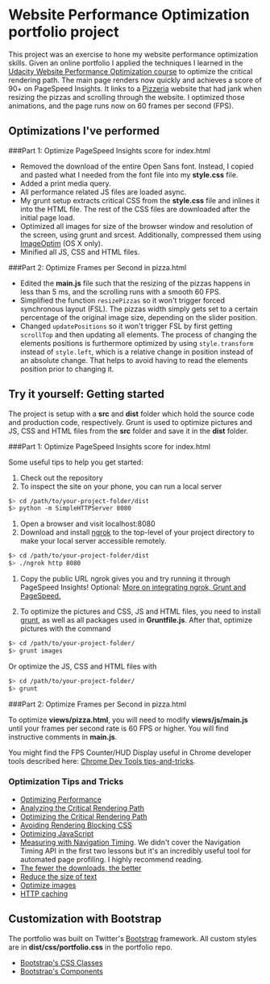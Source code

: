 # Website Performance Optimization portfolio project

This project was an exercise to hone my website performance optimization skills. Given an online portfolio I applied the techniques I learned in the [Udacity Website Performance Optimization course](https://www.udacity.com/course/ud884) to optimize the critical rendering path. The main page renders now quickly and achieves a score of 90+ on PageSpeed Insights. It links to a [Pizzeria](https://katharinaxeniakufieta.github.io/frontend-nanodegree-mobile-portfolio/views/pizza.html) website that had jank when resizing the pizzas and scrolling through the website. I optimized those animations, and the page runs now on 60 frames per second (FPS).

## Optimizations I've performed

###Part 1: Optimize PageSpeed Insights score for index.html
* Removed the download of the entire Open Sans font. Instead, I copied and pasted what I needed from the font file into my **style.css** file.
* Added a print media query.
* All performance related JS files are loaded async.
* My grunt setup extracts critical CSS from the **style.css** file and inlines it into the HTML file. The rest of the CSS files are downloaded after the initial page load.
* Optimized all images for size of the browser window and resolution of the screen, using grunt and srcest. Additionally, compressed them using [ImageOptim](https://imageoptim.com/mac) (OS X only).
* Minified all JS, CSS and HTML files.

###Part 2: Optimize Frames per Second in pizza.html

* Edited the **main.js** file such that the resizing of the pizzas happens in less than 5 ms, and the scrolling runs with a smooth 60 FPS.
* Simplified the function `resizePizzas` so it won't trigger forced synchronous layout (FSL). The pizzas width simply gets set to a certain percentage of the original image size, depending on the slider position.
* Changed `updatePositions` so it won't trigger FSL by first getting `scrollTop` and then updating all elements. The process of changing the elements positions is furthermore optimized by using `style.transform` instead of `style.left`, which is a relative change in position instead of an absolute change. That helps to avoid having to read the elements position prior to changing it.

## Try it yourself: Getting started

The project is setup with a **src** and **dist** folder which hold the source code and production code, respectively. Grunt is used to optimize pictures and JS, CSS and HTML files from the **src** folder and save it in the **dist** folder.

###Part 1: Optimize PageSpeed Insights score for index.html

Some useful tips to help you get started:

1. Check out the repository
1. To inspect the site on your phone, you can run a local server

  ```bash
  $> cd /path/to/your-project-folder/dist
  $> python -m SimpleHTTPServer 8080
  ```

1. Open a browser and visit localhost:8080
1. Download and install [ngrok](https://ngrok.com/) to the top-level of your project directory to make your local server accessible remotely.

  ``` bash
  $> cd /path/to/your-project-folder/dist
  $> ./ngrok http 8080
  ```

1. Copy the public URL ngrok gives you and try running it through PageSpeed Insights! Optional: [More on integrating ngrok, Grunt and PageSpeed.](http://www.jamescryer.com/2014/06/12/grunt-pagespeed-and-ngrok-locally-testing/)

1. To optimize the pictures and CSS, JS and HTML files, you need to install [grunt](http://gruntjs.com/installing-grunt), as well as all packages used in **Gruntfile.js**. After that, optimize pictures with the command
  ``` bash
  $> cd /path/to/your-project-folder/
  $> grunt images
  ```
  Or optimize the JS, CSS and HTML files with 
  ``` bash
  $> cd /path/to/your-project-folder/
  $> grunt
  ```


###Part 2: Optimize Frames per Second in pizza.html

To optimize **views/pizza.html**, you will need to modify **views/js/main.js** until your frames per second rate is 60 FPS or higher. You will find instructive comments in **main.js**. 

You might find the FPS Counter/HUD Display useful in Chrome developer tools described here: [Chrome Dev Tools tips-and-tricks](https://developer.chrome.com/devtools/docs/tips-and-tricks).


### Optimization Tips and Tricks
* [Optimizing Performance](https://developers.google.com/web/fundamentals/performance/ "web performance")
* [Analyzing the Critical Rendering Path](https://developers.google.com/web/fundamentals/performance/critical-rendering-path/analyzing-crp.html "analyzing crp")
* [Optimizing the Critical Rendering Path](https://developers.google.com/web/fundamentals/performance/critical-rendering-path/optimizing-critical-rendering-path.html "optimize the crp!")
* [Avoiding Rendering Blocking CSS](https://developers.google.com/web/fundamentals/performance/critical-rendering-path/render-blocking-css.html "render blocking css")
* [Optimizing JavaScript](https://developers.google.com/web/fundamentals/performance/critical-rendering-path/adding-interactivity-with-javascript.html "javascript")
* [Measuring with Navigation Timing](https://developers.google.com/web/fundamentals/performance/critical-rendering-path/measure-crp.html "nav timing api"). We didn't cover the Navigation Timing API in the first two lessons but it's an incredibly useful tool for automated page profiling. I highly recommend reading.
* <a href="https://developers.google.com/web/fundamentals/performance/optimizing-content-efficiency/eliminate-downloads.html">The fewer the downloads, the better</a>
* <a href="https://developers.google.com/web/fundamentals/performance/optimizing-content-efficiency/optimize-encoding-and-transfer.html">Reduce the size of text</a>
* <a href="https://developers.google.com/web/fundamentals/performance/optimizing-content-efficiency/image-optimization.html">Optimize images</a>
* <a href="https://developers.google.com/web/fundamentals/performance/optimizing-content-efficiency/http-caching.html">HTTP caching</a>

## Customization with Bootstrap
The portfolio was built on Twitter's <a href="http://getbootstrap.com/">Bootstrap</a> framework. All custom styles are in **dist/css/portfolio.css** in the portfolio repo.

* <a href="http://getbootstrap.com/css/">Bootstrap's CSS Classes</a>
* <a href="http://getbootstrap.com/components/">Bootstrap's Components</a>
